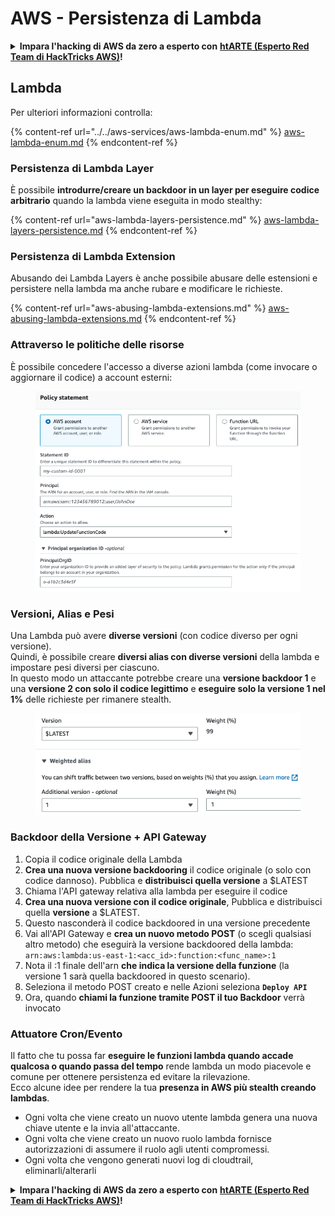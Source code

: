# AWS - Persistenza di Lambda

<details>

<summary><strong>Impara l'hacking di AWS da zero a esperto con</strong> <a href="https://training.hacktricks.xyz/courses/arte"><strong>htARTE (Esperto Red Team di HackTricks AWS)</strong></a><strong>!</strong></summary>

Altri modi per supportare HackTricks:

* Se vuoi vedere la tua **azienda pubblicizzata su HackTricks** o **scaricare HackTricks in PDF** Controlla i [**PIANI DI ABBONAMENTO**](https://github.com/sponsors/carlospolop)!
* Ottieni il [**merchandising ufficiale di PEASS & HackTricks**](https://peass.creator-spring.com)
* Scopri [**La Famiglia PEASS**](https://opensea.io/collection/the-peass-family), la nostra collezione di [**NFT esclusivi**](https://opensea.io/collection/the-peass-family)
* **Unisciti al** 💬 [**gruppo Discord**](https://discord.gg/hRep4RUj7f) o al [**gruppo telegram**](https://t.me/peass) o **seguici** su **Twitter** 🐦 [**@hacktricks\_live**](https://twitter.com/hacktricks\_live)**.**
* **Condividi i tuoi trucchi di hacking inviando PR ai** [**HackTricks**](https://github.com/carlospolop/hacktricks) e [**HackTricks Cloud**](https://github.com/carlospolop/hacktricks-cloud) repository di Github.

</details>

## Lambda

Per ulteriori informazioni controlla:

{% content-ref url="../../aws-services/aws-lambda-enum.md" %}
[aws-lambda-enum.md](../../aws-services/aws-lambda-enum.md)
{% endcontent-ref %}

### Persistenza di Lambda Layer

È possibile **introdurre/creare un backdoor in un layer per eseguire codice arbitrario** quando la lambda viene eseguita in modo stealthy:

{% content-ref url="aws-lambda-layers-persistence.md" %}
[aws-lambda-layers-persistence.md](aws-lambda-layers-persistence.md)
{% endcontent-ref %}

### Persistenza di Lambda Extension

Abusando dei Lambda Layers è anche possibile abusare delle estensioni e persistere nella lambda ma anche rubare e modificare le richieste.

{% content-ref url="aws-abusing-lambda-extensions.md" %}
[aws-abusing-lambda-extensions.md](aws-abusing-lambda-extensions.md)
{% endcontent-ref %}

### Attraverso le politiche delle risorse

È possibile concedere l'accesso a diverse azioni lambda (come invocare o aggiornare il codice) a account esterni:

<figure><img src="../../../../.gitbook/assets/image (255).png" alt=""><figcaption></figcaption></figure>

### Versioni, Alias e Pesi

Una Lambda può avere **diverse versioni** (con codice diverso per ogni versione).\
Quindi, è possibile creare **diversi alias con diverse versioni** della lambda e impostare pesi diversi per ciascuno.\
In questo modo un attaccante potrebbe creare una **versione backdoor 1** e una **versione 2 con solo il codice legittimo** e **eseguire solo la versione 1 nel 1%** delle richieste per rimanere stealth.

<figure><img src="../../../../.gitbook/assets/image (120).png" alt=""><figcaption></figcaption></figure>

### Backdoor della Versione + API Gateway

1. Copia il codice originale della Lambda
2. **Crea una nuova versione backdooring** il codice originale (o solo con codice dannoso). Pubblica e **distribuisci quella versione** a $LATEST
1. Chiama l'API gateway relativa alla lambda per eseguire il codice
3. **Crea una nuova versione con il codice originale**, Pubblica e distribuisci quella **versione** a $LATEST.
1. Questo nasconderà il codice backdoored in una versione precedente
4. Vai all'API Gateway e **crea un nuovo metodo POST** (o scegli qualsiasi altro metodo) che eseguirà la versione backdoored della lambda: `arn:aws:lambda:us-east-1:<acc_id>:function:<func_name>:1`
1. Nota il :1 finale dell'arn **che indica la versione della funzione** (la versione 1 sarà quella backdoored in questo scenario).
5. Seleziona il metodo POST creato e nelle Azioni seleziona **`Deploy API`**
6. Ora, quando **chiami la funzione tramite POST il tuo Backdoor** verrà invocato

### Attuatore Cron/Evento

Il fatto che tu possa far **eseguire le funzioni lambda quando accade qualcosa o quando passa del tempo** rende lambda un modo piacevole e comune per ottenere persistenza ed evitare la rilevazione.\
Ecco alcune idee per rendere la tua **presenza in AWS più stealth creando lambdas**.

* Ogni volta che viene creato un nuovo utente lambda genera una nuova chiave utente e la invia all'attaccante.
* Ogni volta che viene creato un nuovo ruolo lambda fornisce autorizzazioni di assumere il ruolo agli utenti compromessi.
* Ogni volta che vengono generati nuovi log di cloudtrail, eliminarli/alterarli

<details>

<summary><strong>Impara l'hacking di AWS da zero a esperto con</strong> <a href="https://training.hacktricks.xyz/courses/arte"><strong>htARTE (Esperto Red Team di HackTricks AWS)</strong></a><strong>!</strong></summary>

Altri modi per supportare HackTricks:

* Se vuoi vedere la tua **azienda pubblicizzata su HackTricks** o **scaricare HackTricks in PDF** Controlla i [**PIANI DI ABBONAMENTO**](https://github.com/sponsors/carlospolop)!
* Ottieni il [**merchandising ufficiale di PEASS & HackTricks**](https://peass.creator-spring.com)
* Scopri [**La Famiglia PEASS**](https://opensea.io/collection/the-peass-family), la nostra collezione di [**NFT esclusivi**](https://opensea.io/collection/the-peass-family)
* **Unisciti al** 💬 [**gruppo Discord**](https://discord.gg/hRep4RUj7f) o al [**gruppo telegram**](https://t.me/peass) o **seguici** su **Twitter** 🐦 [**@hacktricks\_live**](https://twitter.com/hacktricks\_live)**.**
* **Condividi i tuoi trucchi di hacking inviando PR ai** [**HackTricks**](https://github.com/carlospolop/hacktricks) e [**HackTricks Cloud**](https://github.com/carlospolop/hacktricks-cloud) repository di Github.

</details>
